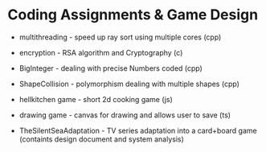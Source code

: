 # Coding Assignments & Game Design

* multithreading - speed up ray sort using multiple cores (cpp)
* encryption - RSA algorithm and Cryptography (c)
* BigInteger - dealing with precise Numbers coded (cpp)
* ShapeCollision - polymorphism dealing with multiple shapes (cpp)
* hellkitchen game -  short 2d cooking game (js)
* drawing game - canvas for drawing and allows user to save (ts)


* TheSilentSeaAdaptation - TV series adaptation into a card+board game (containts design document and system analysis)
